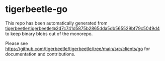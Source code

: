 # tigerbeetle-go
This repo has been automatically generated from
[tigerbeetle/tigerbeetle@2d7c741d5875b2865dda5db565529bf79c5049d4](https://github.com/tigerbeetle/tigerbeetle/commit/2d7c741d5875b2865dda5db565529bf79c5049d4)
to keep binary blobs out of the monorepo.

Please see
<https://github.com/tigerbeetle/tigerbeetle/tree/main/src/clients/go>
for documentation and contributions.